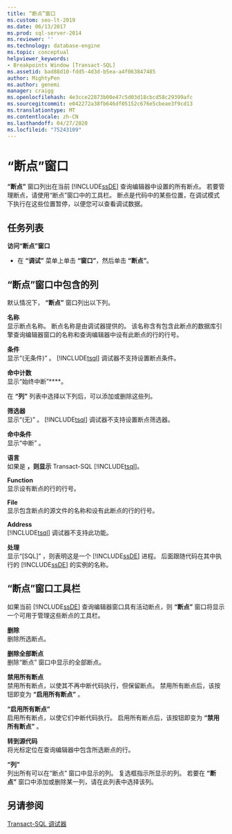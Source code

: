 ```yaml
---
title: “断点”窗口
ms.custom: seo-lt-2019
ms.date: 06/13/2017
ms.prod: sql-server-2014
ms.reviewer: ''
ms.technology: database-engine
ms.topic: conceptual
helpviewer_keywords:
- Breakpoints Window [Transact-SQL]
ms.assetid: bad88d10-fdd5-4d3d-b5ea-a4f063847485
author: MightyPen
ms.author: genemi
manager: craigg
ms.openlocfilehash: 4e3cce22873b00e47c5d03d18cbcd58c29399afc
ms.sourcegitcommit: e042272a38fb646df05152c676e5cbeae3f9cd13
ms.translationtype: MT
ms.contentlocale: zh-CN
ms.lasthandoff: 04/27/2020
ms.locfileid: "75243109"
---
```

# <a name="breakpoints-window"></a>“断点”窗口
  **“断点”** 窗口列出在当前 [!INCLUDE[ssDE](../../includes/ssde-md.md)] 查询编辑器中设置的所有断点。 若要管理断点，请使用“断点”窗口中的工具栏。  断点是代码中的某些位置，在调试模式下执行在这些位置暂停，以便您可以查看调试数据。  
  
## <a name="task-list"></a>任务列表  
 **访问“断点”窗口**  
  
-   在 **“调试”** 菜单上单击 **“窗口”**，然后单击 **“断点”**。  
  
## <a name="breakpoints-window-columns"></a>“断点”窗口中包含的列  
 默认情况下， **“断点”** 窗口列出以下列。  
  
 **名称**  
 显示断点名称。 断点名称是由调试器提供的。 该名称含有包含此断点的数据库引擎查询编辑器窗口的名称和查询编辑器中设有此断点的行的行号。  
  
 **条件**  
 显示“(无条件)”  。 [!INCLUDE[tsql](../../includes/tsql-md.md)] 调试器不支持设置断点条件。  
  
 **命中计数**  
 显示“始终中断”****。  
  
 在 **“列”** 列表中选择以下列后，可以添加或删除这些列。  
  
 **筛选器**  
 显示“(无)”  。 [!INCLUDE[tsql](../../includes/tsql-md.md)] 调试器不支持设置断点筛选器。  
  
 **命中条件**  
 显示“中断”  。  
  
 **语言**  
 如果是 **，则显示** Transact-SQL [!INCLUDE[tsql](../../includes/tsql-md.md)]。  
  
 **Function**  
 显示设有断点的行的行号。  
  
 **File**  
 显示包含断点的源文件的名称和设有此断点的行的行号。  
  
 **Address**  
 [!INCLUDE[tsql](../../includes/tsql-md.md)] 调试器不支持此功能。  
  
 **处理**  
 显示“[SQL]”  ，则表明这是一个 [!INCLUDE[ssDE](../../includes/ssde-md.md)] 进程。 后面跟随代码在其中执行的 [!INCLUDE[ssDE](../../includes/ssde-md.md)] 的实例的名称。  
  
## <a name="breakpoints-window-toolbar"></a>“断点”窗口工具栏  
 如果当前 [!INCLUDE[ssDE](../../includes/ssde-md.md)] 查询编辑器窗口具有活动断点，则 **“断点”** 窗口将显示一个可用于管理这些断点的工具栏。  
  
 **删除**  
 删除所选断点。  
  
 **删除全部断点**  
 删除“断点”  窗口中显示的全部断点。  
  
 **禁用所有断点**  
 禁用所有断点，以使其不再中断代码执行，但保留断点。 禁用所有断点后，该按钮即变为 **“启用所有断点”** 。  
  
 **“启用所有断点”**  
 启用所有断点，以使它们中断代码执行。 启用所有断点后，该按钮即变为 **“禁用所有断点”** 。  
  
 **转到源代码**  
 将光标定位在查询编辑器中包含所选断点的行。  
  
 **“列”**  
 列出所有可以在“断点”  窗口中显示的列。 复选框指示所显示的列。 若要在 **“断点”** 窗口中添加或删除某一列，请在此列表中选择该列。  
  
## <a name="see-also"></a>另请参阅  
 [Transact-SQL 调试器](transact-sql-debugger.md)  
